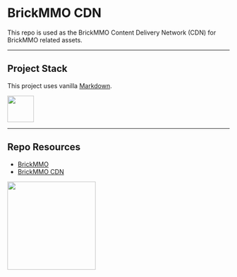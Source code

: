 # BrickMMO CDN

This repo is used as the BrickMMO Content Delivery Network (CDN) for BrickMMO related assets. 

---

## Project Stack

This project uses vanilla [Markdown](https://www.markdownguide.org/).

<img src="https://console.codeadam.ca/api/image/markdown" width="60">

---

## Repo Resources

* [BrickMMO](https://www.brickmmo.com/)
* [BrickMMO CDN]([https://loot.brickmmo.com/](https://cdn.brickmmo.com/))

<a href="https://brickmmo.com">
<img src="https://cdn.brickmmo.com/images@1.0.0/brickmmo-logo-coloured-horizontal.png" width="200">
</a>
